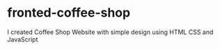 # fronted-coffee-shop
I created Coffee Shop Website with simple design using HTML CSS and JavaScript
